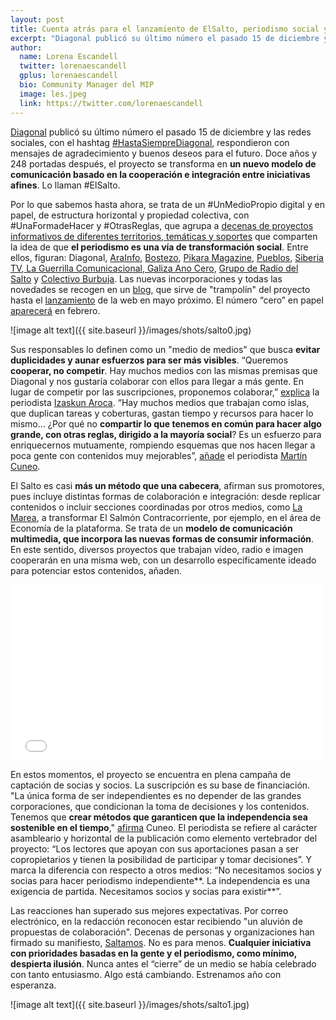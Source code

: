 ```yaml
---
layout: post
title: Cuenta atrás para el lanzamiento de ElSalto, periodismo social y colaborativo
excerpt: "Diagonal publicó su último número el pasado 15 de diciembre y las redes sociales, con el hashtag #HastaSiempreDiagonal, respondieron con mensajes de agradecimiento y buenos deseos para el futuro. Doce años y 248 portadas después, el proyecto se transforma en un nuevo modelo de comunicación basado en la cooperación e integración entre iniciativas afines. Lo llaman #ElSalto."
author:
  name: Lorena Escandell
  twitter: lorenaescandell
  gplus: lorenaescandell 
  bio: Community Manager del MIP
  image: les.jpeg
  link: https://twitter.com/lorenaescandell
---
```

[Diagonal](https://www.diagonalperiodico.net/) publicó su último número el pasado 15 de diciembre y las redes sociales, con el hashtag [#HastaSiempreDiagonal](https://twitter.com/search?q=%23HastaSiempreDiagonal&src=typd), respondieron con mensajes de agradecimiento y buenos deseos para el futuro. Doce años y 248 portadas después, el proyecto se transforma en **un nuevo modelo de comunicación basado en la cooperación e integración entre iniciativas afines**. Lo llaman #ElSalto. 

Por lo que sabemos hasta ahora, se trata de un #UnMedioPropio digital y en papel, de estructura horizontal y propiedad colectiva, con #UnaFormadeHacer y #OtrasReglas, que agrupa a [decenas de proyectos informativos de diferentes territorios, temáticas y soportes](https://saltamos.net/quienes-saltamos/) que comparten la idea de que **el periodismo es una vía de transformación social**. Entre ellos, figuran: Diagonal, [AraInfo](http://arainfo.org/), [Bostezo](http://www.revistabostezo.com/), [Pikara Magazine](http://www.pikaramagazine.com/), [Pueblos](http://www.revistapueblos.org/), [Siberia TV](http://siberiatv.net/),[ La Guerrilla Comunicacional, ](http://www.miraicrida.org/)[Galiza Ano Cero](https://vimeo.com/galizaanocero), [Grupo de Radio del Salto](https://saltamos.net/radio/) y [Colectivo Burbuja](http://www.colectivoburbuja.org/). Las nuevas incorporaciones y todas las novedades se recogen en un [blog](https://saltamos.net/), que sirve de "trampolín" del proyecto hasta el [lanzamiento](https://saltamos.net/que-vamos-a-hacer/) de la web en mayo próximo. El número “cero” en papel [aparecerá](https://saltamos.net/que-vamos-a-hacer/) en febrero. 

![image alt text]({{ site.baseurl }}/images/shots/salto0.jpg)

Sus responsables lo definen como un "medio de medios" que busca **evitar duplicidades y aunar esfuerzos para ser más visibles**. “Queremos **cooperar, no competir**. Hay muchos medios con las mismas premisas que Diagonal y nos gustaría colaborar con ellos para llegar a más gente. En lugar de competir por las suscripciones, proponemos colaborar,” [explica](http://www.rtve.es/alacarta/audios/coordenadas/coordenadas-saltamos-07-12-16/3823138/) la periodista [Izaskun Aroca](https://twitter.com/IzaskunAroca). “Hay muchos medios que trabajan como islas, que duplican tareas y coberturas, gastan tiempo y recursos para hacer lo mismo… ¿Por qué no **compartir lo que tenemos en común para hacer algo grande, con otras reglas, dirigido a la mayoría social**? Es un esfuerzo para enriquecernos mutuamente, rompiendo esquemas que nos hacen llegar a poca gente con contenidos muy mejorables”, [añade](http://www.rtve.es/alacarta/audios/coordenadas/coordenadas-saltamos-07-12-16/3823138/) el periodista [Martín Cuneo](https://twitter.com/MartinCuneo78). 

El Salto es casi **más un método que una cabecera**, afirman sus promotores, pues incluye distintas formas de colaboración e integración: desde replicar contenidos o incluir secciones coordinadas por otros medios, como [La Marea](http://www.lamarea.com/), a transformar El Salmón Contracorriente, por ejemplo, en el área de Economía de la plataforma. Se trata de un **modelo de comunicación multimedia, que incorpora las nuevas formas de consumir información**. En este sentido, diversos proyectos que trabajan vídeo, radio e imagen cooperarán en una misma web, con un desarrollo específicamente ideado para potenciar estos contenidos, añaden. 

<iframe src="//player.vimeo.com/video/193271603?color=ffffff" width="500" height="281" frameborder="0" webkitallowfullscreen mozallowfullscreen allowfullscreen></iframe> 

En estos momentos, el proyecto se encuentra en plena campaña de captación de socias y socios. La suscripción es su base de financiación. "La única forma de ser independientes es no depender de las grandes corporaciones, que condicionan la toma de decisiones y los contenidos. Tenemos que **crear métodos que garanticen que la independencia sea sostenible en el tiempo**," [afirma](http://www.rtve.es/alacarta/audios/coordenadas/coordenadas-saltamos-07-12-16/3823138/) Cuneo. El periodista se refiere al carácter asambleario y horizontal de la publicación como elemento vertebrador del proyecto: “Los lectores que apoyan con sus aportaciones pasan a ser copropietarios y tienen la posibilidad de participar y tomar decisiones”. Y marca la diferencia con respecto a otros medios: “No necesitamos socios y socias para hacer periodismo independiente**. La independencia es una exigencia de partida. Necesitamos socios y socias para existir**”.

Las reacciones han superado sus mejores expectativas. Por correo electrónico,  en la redacción reconocen estar recibiendo "un aluvión de propuestas de colaboración". Decenas de personas y organizaciones han firmado su manifiesto, [Saltamos](https://saltamos.net/nos-dicen-imposible-respondemos-ya-lo-estamos-haciendo/). No es para menos. **Cualquier iniciativa con prioridades basadas en la gente y el periodismo, como mínimo, despierta ilusión**. Nunca antes el “cierre” de un medio se había celebrado con tanto entusiasmo. Algo está cambiando. Estrenamos año con esperanza. 

![image alt text]({{ site.baseurl }}/images/shots/salto1.jpg)

